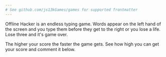 ```yaml
---
# See github.com/js13kGames/games for supported frontmatter
---
```

Offline Hacker is an endless typing game. Words appear on the left hand of the screen and you type them before they get to the right or you lose a life. Lose three and it's game over. 

The higher your score the faster the game gets. See how high you can get your score and comment it below.